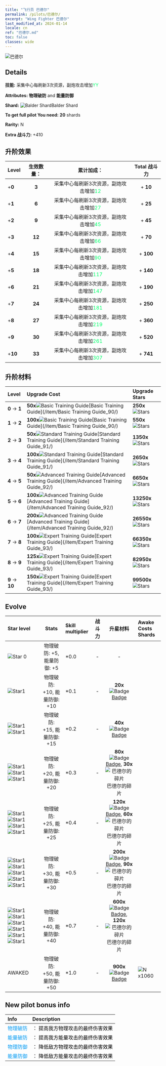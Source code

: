 ```yaml
---
title: "飞行员 巴德尔"
permalink: /pilots/巴德尔/
excerpt: "Wing Fighter 巴德尔"
last_modified_at: 2024-01-14
locale: cn
ref: "巴德尔.md"
toc: false
classes: wide
---
```



 ![巴德尔](/images/pilots/aviator_piece_3005.png)

## Details

 **技能:** 采集中心每刷新3次资源，副炮攻击增加<span style="color: #03ff6b">YY</span><br/><span style="color: #000000;"></span> 

 **Attributes:** **物理破防** and **能量防御**

 **Shard:** ![Balder Shard](/images/pilots/Balder_Shard_p.png)Balder Shard 

 **To get full pilot You need:** **20** shards 

 **Rarity:** N 

 **Extra 战斗力:** +410 



## 升阶效果

  |  Level | 生效数量： |     累计加成：    | Total 战斗力 |
  |:----|:-----:|:-------------------:|:-------:|
  | +**0**  | **3**  | 采集中心每刷新3次资源，副炮攻击增加<span style="color: #03ff6b">12</span><br/><span style="color: #000000;"></span>  | + **10** |
  | +**1**  | **6**  | 采集中心每刷新3次资源，副炮攻击增加<span style="color: #03ff6b">27</span><br/><span style="color: #000000;"></span>  | + **25** |
  | +**2**  | **9**  | 采集中心每刷新3次资源，副炮攻击增加<span style="color: #03ff6b">45</span><br/><span style="color: #000000;"></span>  | + **45** |
  | +**3**  | **12**  | 采集中心每刷新3次资源，副炮攻击增加<span style="color: #03ff6b">66</span><br/><span style="color: #000000;"></span>  | + **70** |
  | +**4**  | **15**  | 采集中心每刷新3次资源，副炮攻击增加<span style="color: #03ff6b">90</span><br/><span style="color: #000000;"></span>  | + **100** |
  | +**5**  | **18**  | 采集中心每刷新3次资源，副炮攻击增加<span style="color: #03ff6b">117</span><br/><span style="color: #000000;"></span>  | + **140** |
  | +**6**  | **21**  | 采集中心每刷新3次资源，副炮攻击增加<span style="color: #03ff6b">147</span><br/><span style="color: #000000;"></span>  | + **190** |
  | +**7**  | **24**  | 采集中心每刷新3次资源，副炮攻击增加<span style="color: #03ff6b">181</span><br/><span style="color: #000000;"></span>  | + **250** |
  | +**8**  | **27**  | 采集中心每刷新3次资源，副炮攻击增加<span style="color: #03ff6b">219</span><br/><span style="color: #000000;"></span>  | + **360** |
  | +**9**  | **30**  | 采集中心每刷新3次资源，副炮攻击增加<span style="color: #03ff6b">261</span><br/><span style="color: #000000;"></span>  | + **520** |
  | +**10**  | **33**  | 采集中心每刷新3次资源，副炮攻击增加<span style="color: #03ff6b">307</span><br/><span style="color: #000000;"></span>  | + **741** |




## 升阶材料

  |  Level |      Upgrade Cost   |  Upgrade Stars  |
  |:-------|:--------------------|:----------------|
  | **0** -> **1**  | **50x**![Basic Training Guide](/images/item/Basic_Training_Guide_p.png)[Basic Training Guide](/item/Basic Training Guide_90/) | **250x**![Stars](/images/item/Stars_p.png) |
  | **1** -> **2**  | **100x**![Basic Training Guide](/images/item/Basic_Training_Guide_p.png)[Basic Training Guide](/item/Basic Training Guide_90/) | **550x**![Stars](/images/item/Stars_p.png) |
  | **2** -> **3**  | **50x**![Standard Training Guide](/images/item/Standard_Training_Guide_p.png)[Standard Training Guide](/item/Standard Training Guide_91/) | **1350x**![Stars](/images/item/Stars_p.png) |
  | **3** -> **4**  | **100x**![Standard Training Guide](/images/item/Standard_Training_Guide_p.png)[Standard Training Guide](/item/Standard Training Guide_91/) | **2650x**![Stars](/images/item/Stars_p.png) |
  | **4** -> **5**  | **50x**![Advanced Training Guide](/images/item/Advanced_Training_Guide_p.png)[Advanced Training Guide](/item/Advanced Training Guide_92/) | **6650x**![Stars](/images/item/Stars_p.png) |
  | **5** -> **6**  | **100x**![Advanced Training Guide](/images/item/Advanced_Training_Guide_p.png)[Advanced Training Guide](/item/Advanced Training Guide_92/) | **13250x**![Stars](/images/item/Stars_p.png) |
  | **6** -> **7**  | **200x**![Advanced Training Guide](/images/item/Advanced_Training_Guide_p.png)[Advanced Training Guide](/item/Advanced Training Guide_92/) | **26550x**![Stars](/images/item/Stars_p.png) |
  | **7** -> **8**  | **100x**![Expert Training Guide](/images/item/Expert_Training_Guide_p.png)[Expert Training Guide](/item/Expert Training Guide_93/) | **66350x**![Stars](/images/item/Stars_p.png) |
  | **8** -> **9**  | **125x**![Expert Training Guide](/images/item/Expert_Training_Guide_p.png)[Expert Training Guide](/item/Expert Training Guide_93/) | **82950x**![Stars](/images/item/Stars_p.png) |
  | **9** -> **10**  | **150x**![Expert Training Guide](/images/item/Expert_Training_Guide_p.png)[Expert Training Guide](/item/Expert Training Guide_93/) | **99500x**![Stars](/images/item/Stars_p.png) |




## Evolve

  |  Star level | Stats | Skill multiplier | 战斗力 | 升星材料 | Awake Costs Shards |
  |:------------|:-----:|:-------------------|:----------------:|:--------------------:|:-------------|
  | ![Star 0](/images/s0.png)  | 物理破防: +5, 能量防御: +5  | *0.0  | -  | -  |  |
  | ![Star1](/images/s1.png)  | 物理破防: +10, 能量防御: +10  | *0.1  | -  | **20x**![Badge](/images/item/Badge_p.png)[Badge](/item/Badge_94/)  |  |
  | ![Star1](/images/s1.png)![Star1](/images/s1.png)  | 物理破防: +15, 能量防御: +15  | *0.2  | -  | **40x**![Badge](/images/item/Badge_p.png)[Badge](/item/Badge_94/)  |  |
  | ![Star1](/images/s1.png)![Star1](/images/s1.png)![Star1](/images/s1.png)  | 物理破防: +20, 能量防御: +20  | *0.3  | -  | **80x**![Badge](/images/item/Badge_p.png)[Badge](/item/Badge_94/), **30x**![巴德尔的碎片](/images/pilots/Balder_Shard_p.png)巴德尔的碎片  |  |
  | ![Star1](/images/s1.png)![Star1](/images/s1.png)![Star1](/images/s1.png)![Star1](/images/s1.png)  | 物理破防: +25, 能量防御: +25  | *0.4  | -  | **120x**![Badge](/images/item/Badge_p.png)[Badge](/item/Badge_94/), **60x**![巴德尔的碎片](/images/pilots/Balder_Shard_p.png)巴德尔的碎片  |  |
  | ![Star1](/images/s1.png)![Star1](/images/s1.png)![Star1](/images/s1.png)![Star1](/images/s1.png)![Star1](/images/s1.png)  | 物理破防: +30, 能量防御: +30  | *0.5  | -  | **200x**![Badge](/images/item/Badge_p.png)[Badge](/item/Badge_94/), **90x**![巴德尔的碎片](/images/pilots/Balder_Shard_p.png)巴德尔的碎片  |  |
  | ![Star1](/images/s1.png)![Star1](/images/s1.png)![Star1](/images/s1.png)![Star1](/images/s1.png)![Star1](/images/s1.png)![Star1](/images/s1.png)  | 物理破防: +40, 能量防御: +40  | *0.7  | -  | **600x**![Badge](/images/item/Badge_p.png)[Badge](/item/Badge_94/), **120x**![巴德尔的碎片](/images/pilots/Balder_Shard_p.png)巴德尔的碎片  |  |
  | AWAKED  | 物理破防: +50, 能量防御: +50  | *1.0  | -  | **900x**![Badge](/images/item/Badge_p.png)[Badge](/item/Badge_94/)  |  ![N](/images/pilots/N_p.png) x1060 |



## New pilot bonus info

  |  Info |  Description |
  |:------|:-------------|
  | <span style="color: #0099f2">物理破防</span> | <span style="color: #000000;">： 提高我方物理攻击的最终伤害效果</span> |
  | <span style="color: #0099f2">能量破防</span> | <span style="color: #000000;">： 提高我方能量攻击的最终伤害效果</span> |
  | <span style="color: #0099f2">物理防御</span> | <span style="color: #000000;">： 降低敌方物理攻击的最终伤害效果</span> |
  | <span style="color: #0099f2">能量防御</span> | <span style="color: #000000;">： 降低敌方能量攻击的最终伤害效果</span> |

